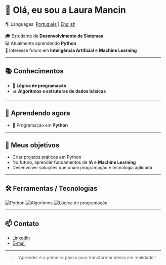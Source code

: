 # 👋 Olá, eu sou a Laura Mancin

🌎 Languages: [Português](README.md) | [English](README-en.md)

🎓 Estudante de **Desenvolvimento de Sistemas**  
💻 Atualmente aprendendo **Python**  
🤖 Interesse futuro em **Inteligência Artificial** e **Machine Learning**

---

## 📚 Conhecimentos
- 🧠 **Lógica de programação**  
- 📊 **Algoritmos e estruturas de dados básicas**

---

## 🚀 Aprendendo agora
- 🐍 Programação em **Python**

---

## 🎯 Meus objetivos
- Criar projetos práticos em Python  
- No futuro, aprender fundamentos de **IA** e **Machine Learning**  
- Desenvolver soluções que unam programação e tecnologia aplicada

---

## 🛠️ Ferramentas / Tecnologias
![Python](https://img.shields.io/badge/Python-3670A0?style=for-the-badge&logo=python&logoColor=ffdd54)
![Algoritmos](https://img.shields.io/badge/Algoritmos-ff6f61?style=for-the-badge)
![Lógica de programação](https://img.shields.io/badge/L%C3%B3gica%20de%20programa%C3%A7%C3%A3o-4fc08d?style=for-the-badge)

---

## 📫 Contato
- [LinkedIn](https://www.linkedin.com/in/laura-mancin-591561366/)
- [E-mail](mailto:lauramancin8@email.com)

---

> “Aprender é o primeiro passo para transformar ideias em realidade.”

